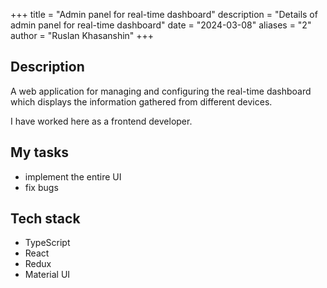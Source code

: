 +++
title = "Admin panel for real-time dashboard"
description = "Details of admin panel for real-time dashboard"
date = "2024-03-08"
aliases = "2"
author = "Ruslan Khasanshin"
+++

## Description

A web application for managing and configuring the real-time dashboard
which displays the information gathered from different devices.

I have worked here as a frontend developer.

## My tasks

- implement the entire UI
- fix bugs

## Tech stack

- TypeScript
- React
- Redux
- Material UI
